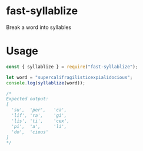 # fast-syllablize

Break a word into syllables

# Usage

```js
const { syllablize } = require("fast-syllablize");

let word = "supercalifragilisticexpialidocious";
console.log(syllablize(word));

/*
Expected output:
[
  'su',  'per',   'ca',
  'lif', 'ra',    'gi',
  'lis', 'ti',    'cex',
  'pi',  'a',     'li',
  'do',  'cious'
]
*/
```
